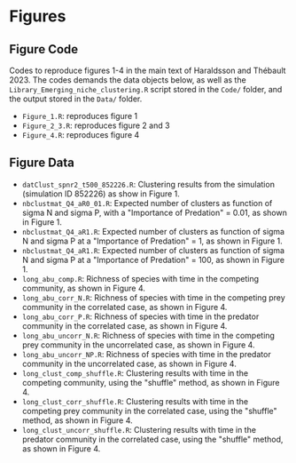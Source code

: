 # Figures

## Figure Code
Codes to reproduce figures 1-4 in the main text of Haraldsson and Thébault 2023. The codes demands the data objects below, as well as the ```Library_Emerging_niche_clustering.R``` script stored in the ```Code/``` folder, and the output stored in the ```Data/``` folder.

- ```Figure_1.R```: reproduces figure 1
- ```Figure_2_3.R```: reproduces figure 2 and 3
- ```Figure_4.R```: reproduces figure 4

## Figure Data
- ```datClust_spnr2_t500_852226.R```: Clustering results from the simulation (simulation ID 852226) as show in Figure 1.
- ```nbclustmat_Q4_aR0_01.R```: Expected number of clusters as function of sigma N and sigma P, with a "Importance of Predation" = 0.01, as shown in Figure 1.
- ```nbclustmat_Q4_aR1.R```: Expected number of clusters as function of sigma N and sigma P at a "Importance of Predation" = 1, as shown in Figure 1.
- ```nbclustmat_Q4_aR1.R```: Expected number of clusters as function of sigma N and sigma P at a "Importance of Predation" = 100, as shown in Figure 1.
- ```long_abu_comp.R```: Richness of species with time in the competing community, as shown in Figure 4.
- ```long_abu_corr_N.R```: Richness of species with time in the competing prey community in the correlated case, as shown in Figure 4.
- ```long_abu_corr_P.R```: Richness of species with time in the predator community in the correlated case, as shown in Figure 4.
- ```long_abu_uncorr_N.R```: Richness of species with time in the competing prey community in the uncorrelated case, as shown in Figure 4.
- ```long_abu_uncorr_NP.R```: Richness of species with time in the predator community in the uncorrelated case, as shown in Figure 4.
- ```long_clust_comp_shuffle.R```: Clustering results with time in the competing community, using the "shuffle" method, as shown in Figure 4.
- ```long_clust_corr_shuffle.R```: Clustering results with time in the competing prey community in the correlated case, using the "shuffle" method, as shown in Figure 4.
- ```long_clust_uncorr_shuffle.R```: Clustering results with time in the predator community in the correlated case, using the "shuffle" method, as shown in Figure 4.
